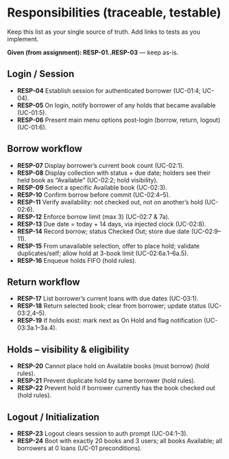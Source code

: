 
# Responsibilities (traceable, testable)

Keep this list as your single source of truth. Add links to tests as you implement.

**Given (from assignment): RESP-01..RESP-03** — keep as-is.

## Login / Session
- **RESP-04** Establish session for authenticated borrower (UC-01:4; UC-04).
- **RESP-05** On login, notify borrower of any holds that became available (UC-01:5).
- **RESP-06** Present main menu options post-login (borrow, return, logout) (UC-01:6).

## Borrow workflow
- **RESP-07** Display borrower’s current book count (UC-02:1).
- **RESP-08** Display collection with status + due date; holders see their held book as “Available” (UC-02:2; hold visibility).
- **RESP-09** Select a specific Available book (UC-02:3).
- **RESP-10** Confirm borrow before commit (UC-02:4–5).
- **RESP-11** Verify availability: not checked out, not on another’s hold (UC-02:6).
- **RESP-12** Enforce borrow limit (max 3) (UC-02:7 & 7a).
- **RESP-13** Due date = today + 14 days, via injected clock (UC-02:8).
- **RESP-14** Record borrow; status Checked Out; store due date (UC-02:9–11).
- **RESP-15** From unavailable selection, offer to place hold; validate duplicates/self; allow hold at 3-book limit (UC-02:6a.1–6a.5).
- **RESP-16** Enqueue holds FIFO (hold rules).

## Return workflow
- **RESP-17** List borrower’s current loans with due dates (UC-03:1).
- **RESP-18** Return selected book; clear from borrower; update status (UC-03:2,4–5).
- **RESP-19** If holds exist: mark next as On Hold and flag notification (UC-03:3a.1–3a.4).

## Holds – visibility & eligibility
- **RESP-20** Cannot place hold on Available books (must borrow) (hold rules).
- **RESP-21** Prevent duplicate hold by same borrower (hold rules).
- **RESP-22** Prevent hold if borrower currently has the book checked out (hold rules).

## Logout / Initialization
- **RESP-23** Logout clears session to auth prompt (UC-04:1–3).
- **RESP-24** Boot with exactly 20 books and 3 users; all books Available; all borrowers at 0 loans (UC-01 preconditions).

